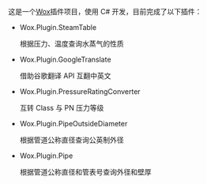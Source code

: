 这是一个[Wox](https://github.com/Wox-launcher/Wox)插件项目，使用 C# 开发，目前完成了以下插件：

- Wox.Plugin.SteamTable

  根据压力、温度查询水蒸气的性质

- Wox.Plugin.GoogleTranslate

  借助谷歌翻译 API 互翻中英文

- Wox.Plugin.PressureRatingConverter

  互转 Class 与 PN 压力等级

- Wox.Plugin.PipeOutsideDiameter

  根据管道公称直径查询公英制外径

- Wox.Plugin.Pipe

  根据管道公称直径和管表号查询外径和壁厚

